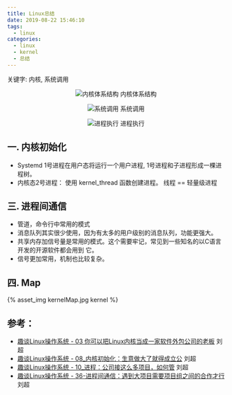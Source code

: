 ```yaml
---
title: Linux总结
date: 2019-08-22 15:46:10
tags:
  - linux
categories:
  - linux
  - kernel 
  - 总结  
---
```


<p hidden></p>
<!-- more -->

关键字: 内核, 系统调用

<div style="text-align: center;">

![内核体系结构](https://user-images.githubusercontent.com/5608425/63564514-e5f0ae00-c597-11e9-9d32-985d0771c207.png) 内核体系结构

![系统调用](https://user-images.githubusercontent.com/5608425/63564517-e721db00-c597-11e9-86eb-2e5d502a2c52.jpg)  系统调用

![进程执行](https://user-images.githubusercontent.com/5608425/63564515-e6894480-c597-11e9-90c2-eba751ad0c08.jpg) 进程执行



</div>

## 一. 内核初始化
+ Systemd 1号进程在用户态将运行一个用户进程, 1号进程和子进程形成一棵进程树。
+ 内核态2号进程： 使用 kernel_thread 函数创建进程。  线程 == 轻量级进程
  

## 三. 进程间通信

+ 管道，命令行中常用的模式
+ 消息队列其实很少使用，因为有太多的用户级别的消息队列，功能更强大。
+ 共享内存加信号量是常用的模式。这个需要牢记，常见到一些知名的以C语言开发的开源软件都会用到
它。
+ 信号更加常用，机制也比较复杂。


## 四. Map
{% asset_img  kernelMap.jpg  kernel %}

## 参考：
+ [趣谈Linux操作系统 - 03 你可以把Linux内核当成一家软件外包公司的老板]()   刘超
+ [趣谈Linux操作系统 - 08_内核初始化：生意做大了就得成立公]()    刘超
+ [趣谈Linux操作系统 - 10_进程：公司接这么多项目，如何管]()   刘超
+ [趣谈Linux操作系统 - 36-进程间通信：遇到大项目需要项目组之间的合作才行]() 刘超









 
